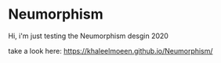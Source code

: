 # Neumorphism
Hi, i'm just testing the Neumorphism desgin 2020

take a look here: https://khaleelmoeen.github.io/Neumorphism/

